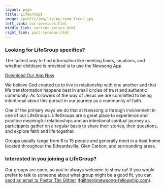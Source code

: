 ```yaml
---
layout: page
title: LifeGroups
image: /public/img/living-room-focus.jpg
left_link: our-services.html
middle_link: current-series.html
right_link: past-sermons.html
---
```


<div class="notification">
  <h3 class="title is-size-3">Looking for LifeGroup specifics?</h3>
    The fastest way to find information like meeting times, locations, and whether childcare is provided is to use the Newsong App.<br/>
    <p class="has-text-right">
      <a class="button is-primary is-outlined is-medium has-text-weight-bold" href="http://subsplash.com/newsong/app">Download Our App Now</a>
    </p>
</div>

We believe God created us to live in relationship with one another and that life transformation happens best in small circles of trust and authentic community. As followers of the way of Jesus we are committed to being intentional about this pursuit in our journey as a community of faith.

One of the primary ways we do that at Newsong is through involvement in one of our LifeGroups. LifeGroups are a great place to experience and practice meaningful relationships and an intentional spiritual journey as participants gather on a regular basis to share their stories, their questions, and explore faith and life together.

Groups usually range from 8 to 15 people and generally meet in a host home located throughout the Edwardsville, Glen Carbon, and surrounding areas.

<h3>Interested in you joining a LifeGroup?</h3>

Our groups are open, so you're always welcome to show up! If you would prefer to talk to someone about what group might be a good fit, you can <a href="mailto:tgiltner@newsong-fellowship.com?subject=Lifegroups&body=Hi%20Tim%2C%0D%0AI%27d%20like%20to%20know%20more%20about%20Lifegroups">send an email to Pastor Tim Giltner</a> (tgiltner@newsong-fellowship.com).
